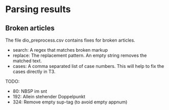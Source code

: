 # Parsing results

## Broken articles

The file dio_preprocess.csv contains fixes for broken articles.

- search:  A regex that matches broken markup
- replace: The replacement pattern. 
           An empty string removes the matched text.
- cases:   A comma separated list of case numbers.
           This will help to fix the cases directly in T3. 
 

TODO:   
- 80: NBSP im snt
- 192: Allein stehender Doppelpunkt
- 324: Remove empty sup-tag (to avoid empty appnum)
